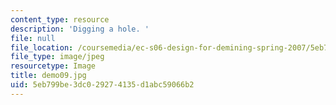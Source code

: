 ```yaml
---
content_type: resource
description: 'Digging a hole. '
file: null
file_location: /coursemedia/ec-s06-design-for-demining-spring-2007/5eb799be3dc029274135d1abc59066b2_demo09.jpg
file_type: image/jpeg
resourcetype: Image
title: demo09.jpg
uid: 5eb799be-3dc0-2927-4135-d1abc59066b2
---
```

